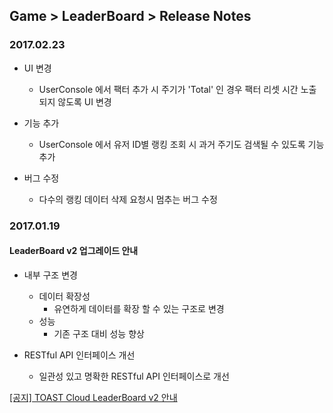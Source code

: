 ## Game > LeaderBoard > Release Notes

### 2017.02.23

* UI 변경
	* UserConsole 에서 팩터 추가 시 주기가 'Total' 인 경우 팩터 리셋 시간 노출되지 않도록 UI 변경

* 기능 추가
	* UserConsole 에서 유저 ID별 랭킹 조회 시 과거 주기도 검색될 수 있도록 기능 추가

* 버그 수정
	* 다수의 랭킹 데이터 삭제 요청시 멈추는 버그 수정
	
### 2017.01.19
#### LeaderBoard v2 업그레이드 안내

* 내부 구조 변경
    * 데이터 확장성
        * 유연하게 데이터를 확장 할 수 있는 구조로 변경
    * 성능
        * 기존 구조 대비 성능 향상

* RESTful API 인터페이스 개선
    * 일관성 있고 명확한 RESTful API 인터페이스로 개선

<a href="http://cloud.toast.com/support/notice/detail/1453435858K00349" target="_blank">[공지] TOAST Cloud LeaderBoard v2 안내</a><br>
